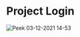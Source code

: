 # Project Login

![Peek 03-12-2021 14-53](https://user-images.githubusercontent.com/84466506/144651943-049c1056-2282-47b4-b76c-0a16f7566d8d.gif)




